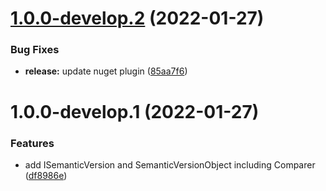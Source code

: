 # [1.0.0-develop.2](https://github.com/droidsolutions/semantic-version/compare/v1.0.0-develop.1...v1.0.0-develop.2) (2022-01-27)


### Bug Fixes

* **release:** update nuget plugin ([85aa7f6](https://github.com/droidsolutions/semantic-version/commit/85aa7f6875cf2f82c45cd63cb211442cb339052f))

# 1.0.0-develop.1 (2022-01-27)


### Features

* add ISemanticVersion and SemanticVersionObject including Comparer ([df8986e](https://github.com/droidsolutions/semantic-version/commit/df8986e91be001acf076054863bb01f510a98b90))

